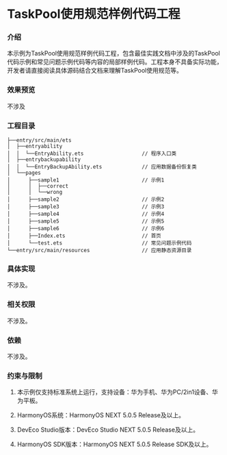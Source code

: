 # TaskPool使用规范样例代码工程

### 介绍

本示例为TaskPool使用规范样例代码工程，包含最佳实践文档中涉及的TaskPool代码示例和常见问题示例代码等内容的局部样例代码。工程本身不具备实际功能，开发者请直接阅读具体源码结合文档来理解TaskPool使用规范等。


### 效果预览

不涉及

### 工程目录
```
├──entry/src/main/ets
│  ├──entryability
│  │  └──EntryAbility.ets                   // 程序入口类
│  ├──entrybackupability
│  │  └──EntryBackupAbility.ets             // 应用数据备份恢复类
│  └──pages
│      ├──sample1                           // 示例1
│      │  ├──correct
│      │  └──wrong
│      ├──sample2                           // 示例2
│      ├──sample3                           // 示例3
│      ├──sample4                           // 示例4
│      ├──sample5                           // 示例5
│      ├──sample6                           // 示例6
│      ├──Index.ets                         // 首页
│      └──test.ets                          // 常见问题示例代码
└──entry/src/main/resources                 // 应用静态资源目录
```

### 具体实现

不涉及。

### 相关权限

不涉及。

### 依赖

不涉及。

###  约束与限制

1. 本示例仅支持标准系统上运行，支持设备：华为手机、华为PC/2in1设备、华为平板。

2. HarmonyOS系统：HarmonyOS NEXT 5.0.5 Release及以上。

3. DevEco Studio版本：DevEco Studio NEXT 5.0.5 Release及以上。

4. HarmonyOS SDK版本：HarmonyOS NEXT 5.0.5 Release SDK及以上。